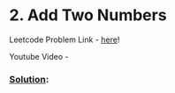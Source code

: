 # 2. Add Two Numbers

Leetcode Problem Link - [here](https://leetcode.com/problems/add-two-numbers/description/?envType=study-plan-v2&envId=top-100-liked)!

Youtube Video - 

### [Solution]():

```cpp

```
